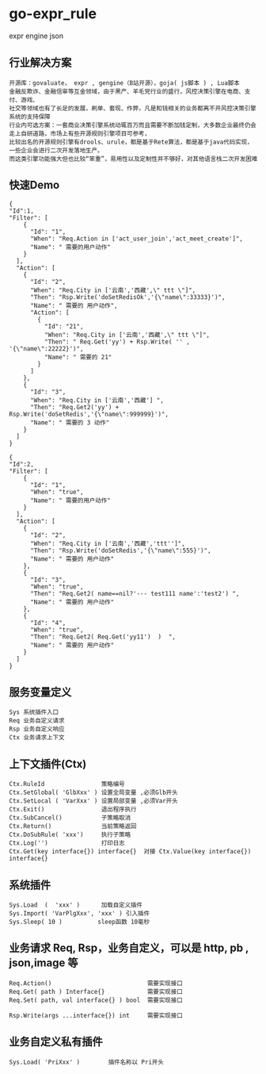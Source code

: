 # go-expr_rule
expr engine json 

## 行业解决方案
    开源库：govaluate， expr , gengine（B站开源），goja( js脚本 ) , Lua脚本
    金融反欺诈、金融信审等互金领域，由于黑产、羊毛党行业的盛行，风控决策引擎在电商、支付、游戏、
    社交等领域也有了长足的发展，刷单、套现、作弊，凡是和钱相关的业务都离不开风控决策引擎系统的支持保障
    行业内可选方案：一套商业决策引擎系统动辄百万而且需要不断加钱定制，大多数企业最终仍会走上自研道路，市场上有些开源规则引擎项目可参考，
    比较出名的开源规则引擎有drools、urule，都是基于Rete算法，都是基于java代码实现，一些企业会进行二次开发落地生产。
    而这类引擎功能强大但也比较“笨重”，易用性以及定制性并不够好，对其他语言栈二次开发困难

## 快速Demo
```
{
"Id":1,
"Filter": [
    {
      "Id": "1",
      "When": "Req.Action in ['act_user_join','act_meet_create']",
      "Name": " 需要的用户动作"
    }
  ],
  "Action": [
    {
      "Id": "2",
      "When": "Req.City in ['云南','西藏',\" ttt \"]",
      "Then": "Rsp.Write('doSetRedisOk','{\"name\":33333}')",
      "Name": " 需要的 用户动作",
      "Action": [
        {
          "Id": "21",
          "When": "Req.City in ['云南','西藏',\" ttt \"]",
      	  "Then": " Req.Get('yy') + Rsp.Write( '' , '{\"name\":22222}')",
          "Name": " 需要的 21"
        }
      ]
    },
    {
      "Id": "3",
      "When": "Req.City in ['云南','西藏'] ",
      "Then": "Req.Get2('yy') + Rsp.Write('doSetRedis','{\"name\":999999}')",
      "Name": " 需要的 3 动作"
    }
  ]
}

{
"Id":2,
"Filter": [
    {
      "Id": "1",
      "When": "true",
      "Name": " 需要的用户动作"
    }
  ],
  "Action": [
    {
      "Id": "2",
      "When": "Req.City in ['云南','西藏','ttt'']",
      "Then": "Rsp.Write('doSetRedis','{\"name\":555}')",
      "Name": " 需要的 用户动作"
    },
    {
      "Id": "3",
      "When": "true",
      "Then": "Req.Get2( name==nil?'--- test111 name':'test2') ",
      "Name": " 需要的 用户动作"
    },
    {
      "Id": "4",
      "When": "true",
      "Then": "Req.Get2( Req.Get('yy11')  )  ",
      "Name": " 需要的 用户动作"
    }
  ]
}

```

## 服务变量定义 
    Sys 系统插件入口 
    Req 业务自定义请求
    Rsp 业务自定义响应
    Ctx 业务请求上下文 

## 上下文插件(Ctx) 
    Ctx.RuleId                策略编号
    Ctx.SetGlobal( 'GlbXxx' ) 设置全局变量 ,必须Glb开头 
    Ctx.SetLocal ( 'VarXxx' ) 设置局部变量 ,必须Var开头  
    Ctx.Exit()                退出程序执行 
    Ctx.SubCancel()           子策略取消 
    Ctx.Return()              当前策略返回
    Ctx.DoSubRule( 'xxx')     执行子策略
    Ctx.Log('')               打印日志   
    Ctx.Get(key interface{}) interface{}  对接 Ctx.Value(key interface{}) interface{}

## 系统插件
    Sys.Load  (  'xxx' )      加载自定义插件 
    Sys.Import( 'VarPlgXxx', 'xxx' ) 引入插件  
    Sys.Sleep( 10 )          sleep函数 10毫秒   

## 业务请求  Req, Rsp，业务自定义，可以是 http, pb , json,image 等  
    Req.Action()                           需要实现接口 
    Req.Get( path ) Interface{}            需要实现接口
    Req.Set( path, val interface{} ) bool  需要实现接口 

    Rsp.Write(args ...interface{}) int     需要实现接口 

## 业务自定义私有插件 
    Sys.Load( 'PriXxx' )        插件名称以 Pri开头  
    
